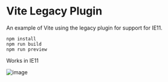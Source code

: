 # Vite Legacy Plugin

An example of Vite using the legacy plugin for support for IE11.

```
npm install
npm run build
npm run preview
```

Works in IE11

![image](https://user-images.githubusercontent.com/7751154/217984468-8b735e21-3968-475f-8929-fdddadeeb3b8.png)
